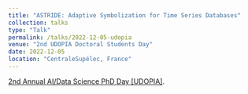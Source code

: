 ```yaml
---
title: "ASTRIDE: Adaptive Symbolization for Time Series Databases"
collection: talks
type: "Talk"
permalink: /talks/2022-12-05-udopia
venue: "2nd UDOPIA Doctoral Students Day"
date: 2022-12-05
location: "CentraleSupélec, France"
---
```


[2nd Annual AI/Data Science PhD Day [UDOPIA]](https://www.dataia.eu/en/events/2nd-annual-aidata-science-phd-day-udopia).